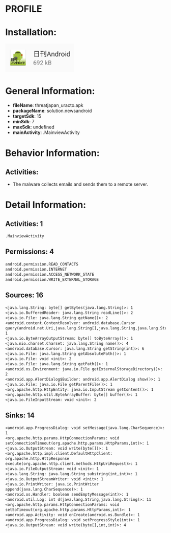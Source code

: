 # PROFILE
# Installation:
![ICON](icon.png)
# General Information:
- **fileName**: threatjapan_uracto.apk
- **packageName**: solution.newsandroid
- **targetSdk**: 15
- **minSdk**: 7
- **maxSdk**: undefined
- **mainActivity**: .MainviewActivity
# Behavior Information:
## Activities:
- The malware collects emails and sends them to a remote server. 
# Detail Information:
## Activities: 1
	.MainviewActivity
## Permissions: 4
	android.permission.READ_CONTACTS
	android.permission.INTERNET
	android.permission.ACCESS_NETWORK_STATE
	android.permission.WRITE_EXTERNAL_STORAGE
## Sources: 16
	<java.lang.String: byte[] getBytes(java.lang.String)>: 1
	<java.io.BufferedReader: java.lang.String readLine()>: 2
	<java.io.File: java.lang.String getName()>: 2
	<android.content.ContentResolver: android.database.Cursor query(android.net.Uri,java.lang.String[],java.lang.String,java.lang.String[],java.lang.String)>: 1
	<java.io.ByteArrayOutputStream: byte[] toByteArray()>: 1
	<java.nio.charset.Charset: java.lang.String name()>: 4
	<android.database.Cursor: java.lang.String getString(int)>: 6
	<java.io.File: java.lang.String getAbsolutePath()>: 1
	<java.io.File: void <init>: 2
	<java.io.File: java.lang.String getPath()>: 1
	<android.os.Environment: java.io.File getExternalStorageDirectory()>: 2
	<android.app.AlertDialog$Builder: android.app.AlertDialog show()>: 1
	<java.io.File: java.io.File getParentFile()>: 1
	<org.apache.http.HttpEntity: java.io.InputStream getContent()>: 1
	<org.apache.http.util.ByteArrayBuffer: byte[] buffer()>: 1
	<java.io.FileInputStream: void <init>: 2
## Sinks: 14
	<android.app.ProgressDialog: void setMessage(java.lang.CharSequence)>: 1
	<org.apache.http.params.HttpConnectionParams: void setConnectionTimeout(org.apache.http.params.HttpParams,int)>: 1
	<java.io.OutputStream: void write(byte[])>: 1
	<org.apache.http.impl.client.DefaultHttpClient: org.apache.http.HttpResponse execute(org.apache.http.client.methods.HttpUriRequest)>: 1
	<java.io.FileOutputStream: void <init>: 1
	<java.lang.String: java.lang.String substring(int,int)>: 1
	<java.io.OutputStreamWriter: void <init>: 1
	<java.io.PrintWriter: java.io.PrintWriter append(java.lang.CharSequence)>: 1
	<android.os.Handler: boolean sendEmptyMessage(int)>: 1
	<android.util.Log: int d(java.lang.String,java.lang.String)>: 11
	<org.apache.http.params.HttpConnectionParams: void setSoTimeout(org.apache.http.params.HttpParams,int)>: 1
	<android.app.Activity: void onCreate(android.os.Bundle)>: 1
	<android.app.ProgressDialog: void setProgressStyle(int)>: 1
	<java.io.OutputStream: void write(byte[],int,int)>: 4

